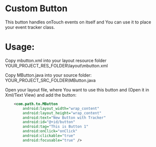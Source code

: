Custom Button
=======
This button handles onTouch events on itself and You can use it to place your event tracker class.

Usage:
====
Copy mbutton.xml into your layout resource folder
YOUR_PROJECT_RES_FOLDER\layout\mbutton.xml

Copy MButton.java into your source folder:
YOUR_PROJECT_SRC_FOLDER\MButton.java

Open your layout file, where You want to use this button and 
(Open it in Xml/Text View)
and add the button:
```xml
    <com.path.to.MButton
        android:layout_width="wrap_content"
        android:layout_height="wrap_content"
        android:text="New Button with Tracker"
        android:id="@+id/button"
        android:tag="This is Button 1"
        android:onClick="onClick"
        android:clickable="true"
        android:focusable="true" />
```